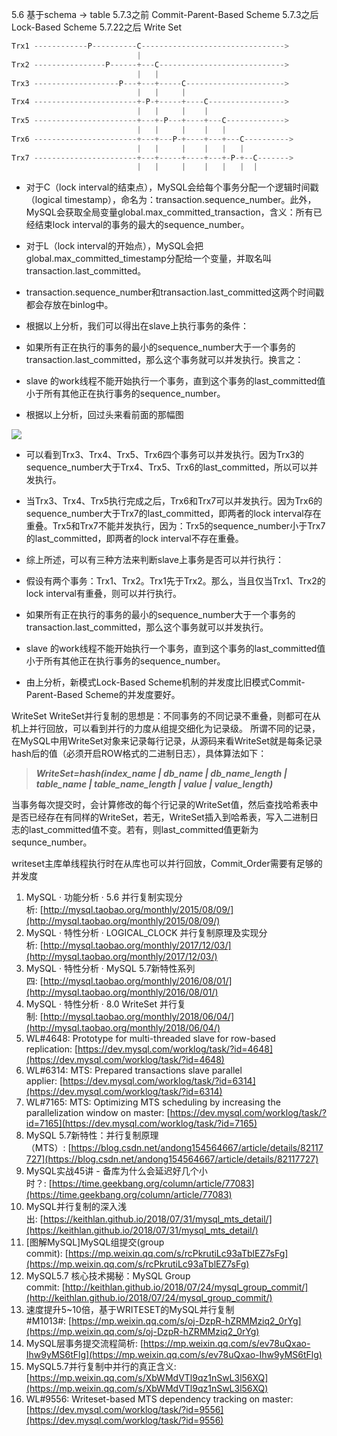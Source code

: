 5.6 基于schema -> table
5.7.3之前 Commit-Parent-Based Scheme
5.7.3之后 Lock-Based Scheme
5.7.22之后 Write Set

```cpp
Trx1 ------------P----------C-------------------------------->
                            |
Trx2 ----------------P------+---C---------------------------->
                            |   |
Trx3 -------------------P---+---+-----C---------------------->
                            |   |     |
Trx4 -----------------------+-P-+-----+----C----------------->
                            |   |     |    |
Trx5 -----------------------+---+-P---+----+---C------------->
                            |   |     |    |   |
Trx6 -----------------------+---+---P-+----+---+---C---------->
                            |   |     |    |   |   |
Trx7 -----------------------+---+-----+----+---+-P-+--C------->
                            |   |     |    |   |   |  |
```

- 对于C（lock interval的结束点），MySQL会给每个事务分配一个逻辑时间戳（logical timestamp），命名为：transaction.sequence_number。此外，MySQL会获取全局变量global.max_committed_transaction，含义：所有已经结束lock interval的事务的最大的sequence_number。

- 对于L（lock interval的开始点），MySQL会把global.max_committed_timestamp分配给一个变量，并取名叫transaction.last_committed。

- transaction.sequence_number和transaction.last_committed这两个时间戳都会存放在binlog中。

- 根据以上分析，我们可以得出在slave上执行事务的条件：

- 如果所有正在执行的事务的最小的sequence_number大于一个事务的transaction.last_committed，那么这个事务就可以并发执行。换言之：

- slave 的work线程不能开始执行一个事务，直到这个事务的last_committed值小于所有其他正在执行事务的sequence_number。

- 根据以上分析，回过头来看前面的那幅图 


![](https://cdn.nlark.com/yuque/0/2020/webp/385742/1599560421021-6f73b541-3dd7-4d8a-b94f-bd790d7ef9e4.webp#align=left&display=inline&height=239&originHeight=239&originWidth=458&size=0&status=done&style=none&width=458)

- 可以看到Trx3、Trx4、Trx5、Trx6四个事务可以并发执行。因为Trx3的sequence_number大于Trx4、Trx5、Trx6的last_committed，所以可以并发执行。

- 当Trx3、Trx4、Trx5执行完成之后，Trx6和Trx7可以并发执行。因为Trx6的sequence_number大于Trx7的last_committed，即两者的lock interval存在重叠。Trx5和Trx7不能并发执行，因为：Trx5的sequence_number小于Trx7的last_committed，即两者的lock interval不存在重叠。

- 综上所述，可以有三种方法来判断slave上事务是否可以并行执行：

- 假设有两个事务：Trx1、Trx2。Trx1先于Trx2。那么，当且仅当Trx1、Trx2的lock interval有重叠，则可以并行执行。

- 如果所有正在执行的事务的最小的sequence_number大于一个事务的transaction.last_committed，那么这个事务就可以并发执行。

- slave 的work线程不能开始执行一个事务，直到这个事务的last_committed值小于所有其他正在执行事务的sequence_number。

- 由上分析，新模式Lock-Based Scheme机制的并发度比旧模式Commit-Parent-Based Scheme的并发度要好。



WriteSet
WriteSet并行复制的思想是：不同事务的不同记录不重叠，则都可在从机上并行回放，可以看到并行的力度从组提交细化为记录级。
所谓不同的记录，在MySQL中用WriteSet对象来记录每行记录，从源码来看WriteSet就是每条记录hash后的值（必须开启ROW格式的二进制日志），具体算法如下：
> _**WriteSet=hash(index_name | db_name | db_name_length | table_name | table_name_length | value | value_length)**_


当事务每次提交时，会计算修改的每个行记录的WriteSet值，然后查找哈希表中是否已经存在有同样的WriteSet，若无，WriteSet插入到哈希表，写入二进制日志的last_committed值不变。若有，则last_committed值更新为sequnce_number。

writeset主库单线程执行时在从库也可以并行回放，Commit_Order需要有足够的并发度


1. MySQL · 功能分析 · 5.6 并行复制实现分析: [http://mysql.taobao.org/monthly/2015/08/09/](http://mysql.taobao.org/monthly/2015/08/09/)
2. MySQL · 特性分析 · LOGICAL_CLOCK 并行复制原理及实现分析: [http://mysql.taobao.org/monthly/2017/12/03/](http://mysql.taobao.org/monthly/2017/12/03/)
3. MySQL · 特性分析 · MySQL 5.7新特性系列四: [http://mysql.taobao.org/monthly/2016/08/01/](http://mysql.taobao.org/monthly/2016/08/01/)
4. MySQL · 特性分析 · 8.0 WriteSet 并行复制: [http://mysql.taobao.org/monthly/2018/06/04/](http://mysql.taobao.org/monthly/2018/06/04/)
5. WL#4648: Prototype for multi-threaded slave for row-based replication: [https://dev.mysql.com/worklog/task/?id=4648](https://dev.mysql.com/worklog/task/?id=4648)
6. WL#6314: MTS: Prepared transactions slave parallel applier: [https://dev.mysql.com/worklog/task/?id=6314](https://dev.mysql.com/worklog/task/?id=6314)
7. WL#7165: MTS: Optimizing MTS scheduling by increasing the parallelization window on master: [https://dev.mysql.com/worklog/task/?id=7165](https://dev.mysql.com/worklog/task/?id=7165)
8. MySQL 5.7新特性：并行复制原理（MTS）: [https://blog.csdn.net/andong154564667/article/details/82117727](https://blog.csdn.net/andong154564667/article/details/82117727)
9. MySQL实战45讲 - 备库为什么会延迟好几个小时？: [https://time.geekbang.org/column/article/77083](https://time.geekbang.org/column/article/77083)
10. MySQL并行复制的深入浅出: [https://keithlan.github.io/2018/07/31/mysql_mts_detail/](https://keithlan.github.io/2018/07/31/mysql_mts_detail/)
11. [图解MySQL]MySQL组提交(group commit): [https://mp.weixin.qq.com/s/rcPkrutiLc93aTblEZ7sFg](https://mp.weixin.qq.com/s/rcPkrutiLc93aTblEZ7sFg)
12. MySQL5.7 核心技术揭秘：MySQL Group commit: [http://keithlan.github.io/2018/07/24/mysql_group_commit/](http://keithlan.github.io/2018/07/24/mysql_group_commit/)
13. 速度提升5~10倍，基于WRITESET的MySQL并行复制 #M1013#: [https://mp.weixin.qq.com/s/oj-DzpR-hZRMMziq2_0rYg](https://mp.weixin.qq.com/s/oj-DzpR-hZRMMziq2_0rYg)
14. MySQL层事务提交流程简析: [https://mp.weixin.qq.com/s/ev78uQxao-Ihw9yMS6tFlg](https://mp.weixin.qq.com/s/ev78uQxao-Ihw9yMS6tFlg)
15. MySQL5.7并行复制中并行的真正含义: [https://mp.weixin.qq.com/s/XbWMdVTl9qz1nSwL3l56XQ](https://mp.weixin.qq.com/s/XbWMdVTl9qz1nSwL3l56XQ)
16. WL#9556: Writeset-based MTS dependency tracking on master: [https://dev.mysql.com/worklog/task/?id=9556](https://dev.mysql.com/worklog/task/?id=9556)
